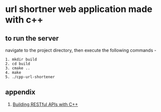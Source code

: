 # url shortner web application made with c++

## to run the server
navigate to the project directory, then execute the following commands -
```
1. mkdir build
2. cd build
3. cmake ..
4. make
5. ./cpp-url-shortener
```

## appendix

1. [Building RESTful APIs with C++](https://medium.com/@AlexanderObregon/building-restful-apis-with-c-4c8ac63fe8a7)
